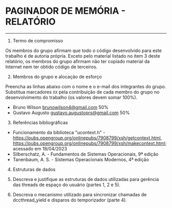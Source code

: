 # PAGINADOR DE MEMÓRIA - RELATÓRIO
___

1. Termo de compromisso

Os membros do grupo afirmam que todo o código desenvolvido para este
trabalho é de autoria própria.  Exceto pelo material listado no item
3 deste relatório, os membros do grupo afirmam não ter copiado
material da Internet nem ter obtido código de terceiros.

2. Membros do grupo e alocação de esforço

Preencha as linhas abaixo com o nome e o e-mail dos integrantes do
grupo.  Substitua marcadores `XX` pela contribuição de cada membro
do grupo no desenvolvimento do trabalho (os valores devem somar
100%).

  * Bruno Wilson <brunowilson4@gmail.com> 50%
  * Gustavo Augusto <gustavo.augustoprs@gmail.com> 50%

3. Referências bibliográficas

  - Funcionamento da biblioteca "ucontext.h" - <https://pubs.opengroup.org/onlinepubs/7908799/xsh/getcontext.html>, <https://pubs.opengroup.org/onlinepubs/7908799/xsh/makecontext.html>; acessado em 18/04/2023
  - Silberschatz, A. - Fundamentos de Sistemas Operacionais, 9ª edição
  - Tanenbaum, A. S. - Sistemas Operacionais Modernos, 4ª edição

4. Estruturas de dados

  1. Descreva e justifique as estruturas de dados utilizadas para
     gerência das threads de espaço do usuário (partes 1, 2 e 5).

  2. Descreva o mecanismo utilizado para sincronizar chamadas de
     dccthread_yield e disparos do temporizador (parte 4).
